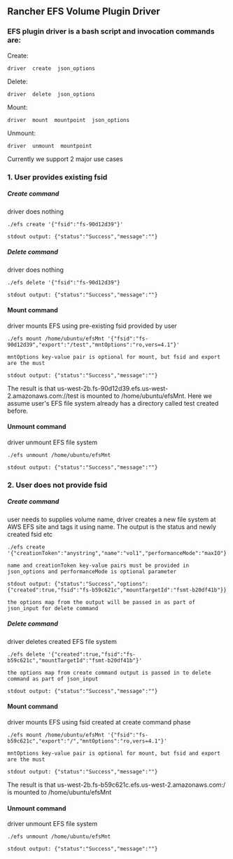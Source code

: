 ## Rancher EFS Volume Plugin Driver

### EFS plugin driver is a bash script and invocation commands are:

Create:
```
driver  create  json_options
```

Delete:
```
driver  delete  json_options
```

Mount:
```
driver  mount  mountpoint  json_options
```

Unmount:
```
driver  unmount  mountpoint
```

Currently we support 2 major use cases

### 1. User provides existing fsid

##### Create command
driver does nothing

```
./efs create '{"fsid":"fs-90d12d39"}'

stdout output: {"status":"Success","message":""}
```

##### Delete command
driver does nothing

```
./efs delete '{"fsid":"fs-90d12d39"}

stdout output: {"status":"Success","message":""}
```

#### Mount command
driver mounts EFS using pre-existing fsid provided by user

```
./efs mount /home/ubuntu/efsMnt '{"fsid":"fs-90d12d39","export":"/test","mntOptions":"ro,vers=4.1"}'

mntOptions key-value pair is optional for mount, but fsid and export are the must

stdout output: {"status":"Success","message":""}
```

The result is that us-west-2b.fs-90d12d39.efs.us-west-2.amazonaws.com://test is mounted to /home/ubuntu/efsMnt.
Here we assume user's EFS file system already has a directory called test created before.

#### Unmount command
driver unmount EFS file system

```
./efs unmount /home/ubuntu/efsMnt

stdout output: {"status":"Success","message":""}
```

### 2. User does not provide fsid

##### Create command
user needs to supplies volume name, driver creates a new file system at AWS EFS site and tags it using name.
The output is the status and newly created fsid etc

```
./efs create '{"creationToken":"anystring","name":"vol1","performanceMode":"maxIO"}'

name and creationToken key-value pairs must be provided in json_options and performanceMode is optional parameter

stdout output: {"status":"Success","options":{"created":true,"fsid":"fs-b59c621c","mountTargetId":"fsmt-b20df41b"}}

the options map from the output will be passed in as part of json_input for delete command
```

##### Delete command
driver deletes created EFS file system

```
./efs delete '{"created":true,"fsid":"fs-b59c621c","mountTargetId":"fsmt-b20df41b"}'

the options map from create command output is passed in to delete command as part of json_input

stdout output: {"status":"Success","message":""}
```

#### Mount command
driver mounts EFS using fsid created at create command phase

```
./efs mount /home/ubuntu/efsMnt '{"fsid":"fs-b59c621c","export":"/","mntOptions":"ro,vers=4.1"}'

mntOptions key-value pair is optional for mount, but fsid and export are the must

stdout output: {"status":"Success","message":""}
```

The result is that us-west-2b.fs-b59c621c.efs.us-west-2.amazonaws.com:/ is mounted to /home/ubuntu/efsMnt

#### Unmount command
driver unmount EFS file system

```
./efs unmount /home/ubuntu/efsMnt

stdout output: {"status":"Success","message":""}
```
